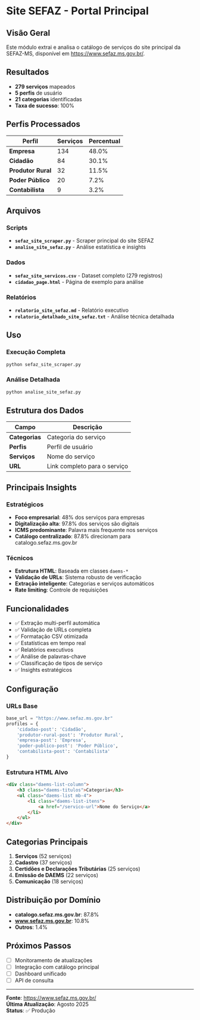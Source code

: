 # Site SEFAZ - Portal Principal

## Visão Geral

Este módulo extrai e analisa o catálogo de serviços do site principal da SEFAZ-MS, disponível em https://www.sefaz.ms.gov.br/.

## Resultados

- **279 serviços** mapeados
- **5 perfis** de usuário
- **21 categorias** identificadas
- **Taxa de sucesso**: 100%

## Perfis Processados

| Perfil | Serviços | Percentual |
|--------|----------|------------|
| **Empresa** | 134 | 48.0% |
| **Cidadão** | 84 | 30.1% |
| **Produtor Rural** | 32 | 11.5% |
| **Poder Público** | 20 | 7.2% |
| **Contabilista** | 9 | 3.2% |

## Arquivos

### Scripts
- **`sefaz_site_scraper.py`** - Scraper principal do site SEFAZ
- **`analise_site_sefaz.py`** - Análise estatística e insights

### Dados
- **`sefaz_site_servicos.csv`** - Dataset completo (279 registros)
- **`cidadao_page.html`** - Página de exemplo para análise

### Relatórios
- **`relatorio_site_sefaz.md`** - Relatório executivo
- **`relatorio_detalhado_site_sefaz.txt`** - Análise técnica detalhada

## Uso

### Execução Completa
```bash
python sefaz_site_scraper.py
```

### Análise Detalhada
```bash
python analise_site_sefaz.py
```

## Estrutura dos Dados

| Campo | Descrição |
|-------|----------|
| **Categorias** | Categoria do serviço |
| **Perfis** | Perfil de usuário |
| **Serviços** | Nome do serviço |
| **URL** | Link completo para o serviço |

## Principais Insights

### Estratégicos
- **Foco empresarial**: 48% dos serviços para empresas
- **Digitalização alta**: 97.8% dos serviços são digitais
- **ICMS predominante**: Palavra mais frequente nos serviços
- **Catálogo centralizado**: 87.8% direcionam para catalogo.sefaz.ms.gov.br

### Técnicos
- **Estrutura HTML**: Baseada em classes `daems-*`
- **Validação de URLs**: Sistema robusto de verificação
- **Extração inteligente**: Categorias e serviços automáticos
- **Rate limiting**: Controle de requisições

## Funcionalidades

- ✅ Extração multi-perfil automática
- ✅ Validação de URLs completa
- ✅ Formatação CSV otimizada
- ✅ Estatísticas em tempo real
- ✅ Relatórios executivos
- ✅ Análise de palavras-chave
- ✅ Classificação de tipos de serviço
- ✅ Insights estratégicos

## Configuração

### URLs Base
```python
base_url = "https://www.sefaz.ms.gov.br"
profiles = {
    'cidadao-post': 'Cidadão',
    'produtor-rural-post': 'Produtor Rural', 
    'empresa-post': 'Empresa',
    'poder-publico-post': 'Poder Público',
    'contabilista-post': 'Contabilista'
}
```

### Estrutura HTML Alvo
```html
<div class="daems-list-column">
    <h3 class="daems-titulos">Categoria</h3>
    <ul class="daems-list mb-4">
        <li class="daems-list-itens">
            <a href="/servico-url">Nome do Serviço</a>
        </li>
    </ul>
</div>
```

## Categorias Principais

1. **Serviços** (52 serviços)
2. **Cadastro** (37 serviços)
3. **Certidões e Declarações Tributárias** (25 serviços)
4. **Emissão de DAEMS** (22 serviços)
5. **Comunicação** (18 serviços)

## Distribuição por Domínio

- **catalogo.sefaz.ms.gov.br**: 87.8%
- **www.sefaz.ms.gov.br**: 10.8%
- **Outros**: 1.4%

## Próximos Passos

- [ ] Monitoramento de atualizações
- [ ] Integração com catálogo principal
- [ ] Dashboard unificado
- [ ] API de consulta

---

**Fonte**: https://www.sefaz.ms.gov.br/  
**Última Atualização**: Agosto 2025  
**Status**: ✅ Produção
